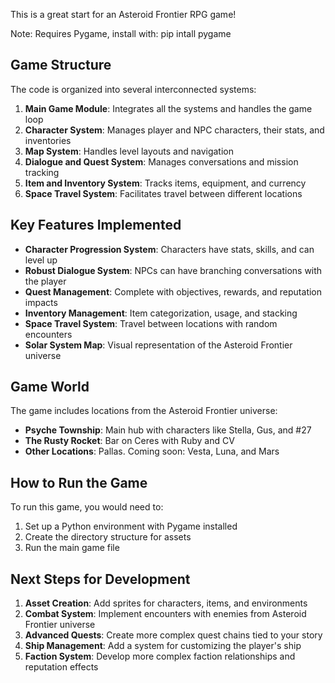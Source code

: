This is a great start for an Asteroid Frontier RPG game!

Note:
Requires Pygame, install with: pip intall pygame

## Game Structure

The code is organized into several interconnected systems:

1. **Main Game Module**: Integrates all the systems and handles the game loop
2. **Character System**: Manages player and NPC characters, their stats, and inventories
3. **Map System**: Handles level layouts and navigation
4. **Dialogue and Quest System**: Manages conversations and mission tracking
5. **Item and Inventory System**: Tracks items, equipment, and currency
6. **Space Travel System**: Facilitates travel between different locations

## Key Features Implemented

- **Character Progression System**: Characters have stats, skills, and can level up
- **Robust Dialogue System**: NPCs can have branching conversations with the player
- **Quest Management**: Complete with objectives, rewards, and reputation impacts
- **Inventory Management**: Item categorization, usage, and stacking
- **Space Travel System**: Travel between locations with random encounters
- **Solar System Map**: Visual representation of the Asteroid Frontier universe

## Game World

The game includes locations from the Asteroid Frontier universe:
- **Psyche Township**: Main hub with characters like Stella, Gus, and #27
- **The Rusty Rocket**: Bar on Ceres with Ruby and CV
- **Other Locations**: Pallas. Coming soon: Vesta, Luna, and Mars

## How to Run the Game

To run this game, you would need to:

1. Set up a Python environment with Pygame installed
2. Create the directory structure for assets
3. Run the main game file

## Next Steps for Development

1. **Asset Creation**: Add sprites for characters, items, and environments
2. **Combat System**: Implement encounters with enemies from Asteroid Frontier universe
3. **Advanced Quests**: Create more complex quest chains tied to your story
4. **Ship Management**: Add a system for customizing the player's ship
5. **Faction System**: Develop more complex faction relationships and reputation effects

